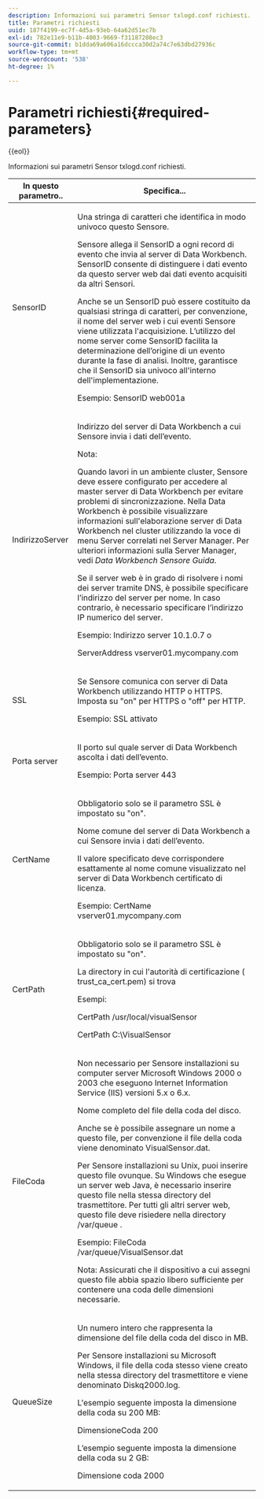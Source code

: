 ```yaml
---
description: Informazioni sui parametri Sensor txlogd.conf richiesti.
title: Parametri richiesti
uuid: 187f4199-ec7f-4d5a-93eb-64a62d51ec7b
exl-id: 782e11e9-b11b-4003-9669-f31187208ec3
source-git-commit: b1dda69a606a16dccca30d2a74c7e63dbd27936c
workflow-type: tm+mt
source-wordcount: '538'
ht-degree: 1%

---
```


# Parametri richiesti{#required-parameters}

{{eol}}

Informazioni sui parametri Sensor txlogd.conf richiesti.

<table id="table_69CFE10A3707403F9793137B128E706A"> 
 <thead> 
  <tr> 
   <th colname="col1" class="entry"> In questo parametro.. </th> 
   <th colname="col2" class="entry"> Specifica... </th> 
  </tr> 
 </thead>
 <tbody> 
  <tr> 
   <td colname="col1"> SensorID </td> 
   <td colname="col2"> <p>Una stringa di caratteri che identifica in modo univoco questo <span class="wintitle"> Sensore</span>. </p> <p> <span class="wintitle"> Sensore</span> allega il SensorID a ogni record di evento che invia al <span class="keyword"> server di Data Workbench</span>. SensorID consente di distinguere i dati evento da questo server web dai dati evento acquisiti da altri <span class="wintitle"> Sensori</span>. </p> <p>Anche se un SensorID può essere costituito da qualsiasi stringa di caratteri, per convenzione, il nome del server web i cui eventi <span class="wintitle"> Sensore</span> viene utilizzata l'acquisizione. L’utilizzo del nome server come SensorID facilita la determinazione dell’origine di un evento durante la fase di analisi. Inoltre, garantisce che il SensorID sia univoco all'interno dell'implementazione. </p> <p>Esempio: <span class="filepath"> SensorID web001a</span> </p> </td> 
  </tr> 
  <tr> 
   <td colname="col1"> IndirizzoServer </td> 
   <td colname="col2"> <p>Indirizzo del <span class="keyword"> server di Data Workbench</span> a cui <span class="wintitle"> Sensore</span> invia i dati dell’evento. </p> <p>Nota:  <p>Quando lavori in un ambiente cluster, <span class="wintitle"> Sensore</span> deve essere configurato per accedere al master <span class="keyword"> server di Data Workbench</span> per evitare problemi di sincronizzazione. Nella Data Workbench è possibile visualizzare informazioni sull'elaborazione <span class="keyword"> server di Data Workbench</span> nel cluster utilizzando la voce di menu Server correlati nel <span class="wintitle"> Server Manager</span>. Per ulteriori informazioni sulla <span class="wintitle"> Server Manager</span>, vedi <i><span class="keyword"> Data Workbench</span><span class="wintitle"> Sensore</span> Guida</i>. </p> <p>Se il server web è in grado di risolvere i nomi dei server tramite DNS, è possibile specificare l’indirizzo del server per nome. In caso contrario, è necessario specificare l’indirizzo IP numerico del server. </p> <p>Esempio: <span class="filepath"> Indirizzo server 10.1.0.7</span> o </p> <p> <span class="filepath"> ServerAddress vserver01.mycompany.com</span> </p> </p> </td> 
  </tr> 
  <tr> 
   <td colname="col1"> SSL </td> 
   <td colname="col2"> <p>Se <span class="wintitle"> Sensore</span> comunica con <span class="keyword"> server di Data Workbench</span> utilizzando HTTP o HTTPS. Imposta su "on" per HTTPS o "off" per HTTP. </p> <p>Esempio: <span class="filepath"> SSL attivato</span> </p> </td> 
  </tr> 
  <tr> 
   <td colname="col1"> Porta server </td> 
   <td colname="col2"> <p>Il porto sul quale <span class="keyword"> server di Data Workbench</span> ascolta i dati dell’evento. </p> <p>Esempio: <span class="filepath"> Porta server 443</span> </p> </td> 
  </tr> 
  <tr> 
   <td colname="col1"> CertName </td> 
   <td colname="col2"> <p>Obbligatorio solo se il parametro SSL è impostato su "on". </p> <p>Nome comune del <span class="keyword"> server di Data Workbench</span> a cui <span class="wintitle"> Sensore</span> invia i dati dell’evento. </p> <p>Il valore specificato deve corrispondere esattamente al nome comune visualizzato nel <span class="keyword"> server di Data Workbench</span> certificato di licenza. </p> <p>Esempio: <span class="filepath"> CertName vserver01.mycompany.com</span> </p> </td> 
  </tr> 
  <tr> 
   <td colname="col1"> CertPath </td> 
   <td colname="col2"> <p>Obbligatorio solo se il parametro SSL è impostato su "on". </p> <p>La directory in cui l'autorità di certificazione (<span class="filepath"> trust_ca_cert.pem</span>) si trova </p> <p>Esempi: </p> <p> <span class="filepath"> CertPath /usr/local/visualSensor</span> </p> <p> <span class="filepath"> CertPath C:\VisualSensor</span> </p> </td> 
  </tr> 
  <tr> 
   <td colname="col1"> FileCoda </td> 
   <td colname="col2"> <p>Non necessario per <span class="wintitle"> Sensore</span> installazioni su computer server Microsoft Windows 2000 o 2003 che eseguono Internet Information Service (IIS) versioni 5.x o 6.x. </p> <p>Nome completo del file della coda del disco. </p> <p>Anche se è possibile assegnare un nome a questo file, per convenzione il file della coda viene denominato <span class="filepath"> VisualSensor.dat</span>. </p> <p>Per <span class="wintitle"> Sensore</span> installazioni su Unix, puoi inserire questo file ovunque. Su Windows che esegue un server web Java, è necessario inserire questo file nella stessa directory del trasmettitore. Per tutti gli altri server web, questo file deve risiedere nella directory /var/queue . </p> <p>Esempio: <span class="filepath"> FileCoda /var/queue/VisualSensor.dat</span> </p> <p> <p>Nota: Assicurati che il dispositivo a cui assegni questo file abbia spazio libero sufficiente per contenere una coda delle dimensioni necessarie. </p> </p> </td> 
  </tr> 
  <tr> 
   <td colname="col1"> QueueSize </td> 
   <td colname="col2"> <p>Un numero intero che rappresenta la dimensione del file della coda del disco in MB. </p> <p>Per <span class="wintitle"> Sensore</span> installazioni su Microsoft Windows, il file della coda stesso viene creato nella stessa directory del trasmettitore e viene denominato <span class="filepath"> Diskq2000.log</span>. </p> <p>L'esempio seguente imposta la dimensione della coda su 200 MB: </p> <p>DimensioneCoda 200 </p> <p>L’esempio seguente imposta la dimensione della coda su 2 GB: </p> <p>Dimensione coda 2000 </p> </td> 
  </tr> 
 </tbody> 
</table>
